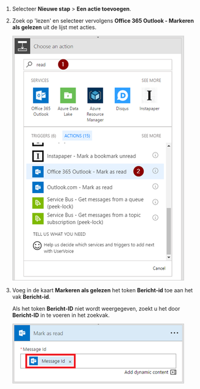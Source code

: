 1. Selecteer **Nieuwe stap** > **Een actie toevoegen**.
2. Zoek op 'lezen' en selecteer vervolgens **Office 365 Outlook - Markeren als gelezen** uit de lijst met acties.
   
    ![Markeren als gelezen](media/email-triggers/email-triggers-5.png)
3. Voeg in de kaart **Markeren als gelezen** het token **Bericht-id** toe aan het vak **Bericht-id**.
   
     Als het token **Bericht-ID** niet wordt weergegeven, zoekt u het door **Bericht-ID** in te voeren in het zoekvak.
   
    ![Bericht-id](media/email-triggers/email-triggers-6.png)

